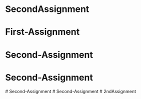 # SecondAssignment
# First-Assignment
# Second-Assignment
# Second-Assignment
#   S e c o n d - A s s i g n m e n t  
 #   S e c o n d - A s s i g n m e n t  
 # 2ndAssignment
